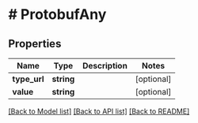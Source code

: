 # # ProtobufAny


## Properties 


Name | Type | Description | Notes
------------ | ------------- | ------------- | -------------
**type_url**| **string** |   | [optional]
**value**| **string** |   | [optional]


[[Back to Model list]](../../README.md#models) [[Back to API list]](../../README.md#endpoints) [[Back to README]](../../README.md)

